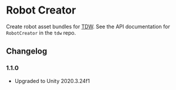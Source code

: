 # Robot Creator

Create robot asset bundles for [TDW](https://github.com/threedworld-mit/tdw). See the API documentation for `RobotCreator` in the `tdw` repo.

## Changelog

### 1.1.0

- Upgraded to Unity 2020.3.24f1
